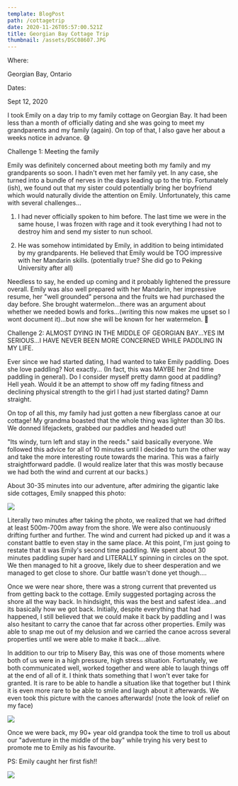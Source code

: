 ```yaml
---
template: BlogPost
path: /cottagetrip
date: 2020-11-26T05:57:00.521Z
title: Georgian Bay Cottage Trip
thumbnail: /assets/DSC08607.JPG
---
```

Where:

Georgian Bay, Ontario

Dates:

Sept 12, 2020

I took Emily on a day trip to my family cottage on Georgian Bay.  It had been less than a month of officially dating and she was going to meet my grandparents and my family (again).  On top of that, I also gave her about a weeks notice in advance.  😅

Challenge 1: Meeting the family

Emily was definitely concerned about meeting both my family and my grandparents so soon.  I hadn't even met her family yet.  In any case, she turned into a bundle of nerves in the days leading up to the trip.  Fortunately (ish), we found out that my sister could potentially bring her boyfriend which would naturally divide the attention on Emily.  Unfortunately, this came with several challenges...

1) I had never officially spoken to him before.  The last time we were in the same house, I was frozen with rage and it took everything I had not to destroy him and send my sister to nun school.

2) He was somehow intimidated by Emily, in addition to being intimidated by my grandparents.  He believed that Emily would be TOO impressive with her Mandarin skills.  (potentially true? She did go to Peking University after all)

Needless to say, he ended up coming and it probably lightened the pressure overall.  Emily was also well prepared with her Mandarin, her impressive resume, her "well grounded" persona and the fruits we had purchased the day before.  She brought watermelon...there was an argument about whether we needed bowls and forks...(writing this now makes me upset so I wont document it)...but now she will be known for her watermelon.  🍉



Challenge 2: ALMOST DYING IN THE MIDDLE OF GEORGIAN BAY...YES IM SERIOUS...I HAVE NEVER BEEN MORE CONCERNED WHILE PADDLING IN MY LIFE.

Ever since we had started dating, I had wanted to take Emily paddling.  Does she love paddling?  Not exactly...  (In fact, this was MAYBE her 2nd time paddling in general).  Do I consider myself pretty damn good at paddling?  Hell yeah.  Would it be an attempt to show off my fading fitness and declining physical strength to the girl I had just started dating?  Damn straight. 

On top of all this, my family had just gotten a new fiberglass canoe at our cottage!  My grandma boasted that the whole thing was lighter than 30 lbs.  We donned lifejackets, grabbed our paddles and headed out!  

"Its windy, turn left and stay in the reeds." said basically everyone.  We followed this advice for all of 10 minutes until I decided to turn the other way and take the more interesting route towards the marina.  This was a fairly straightforward paddle.  (I would realize later that this was mostly because we had both the wind and current at our backs.)

About 30-35 minutes into our adventure, after admiring the gigantic lake side cottages, Emily snapped this photo:

![](/assets/DSC08609.JPG)

Literally two minutes after taking the photo, we realized that we had drifted at least 500m-700m away from the shore.  We were also continuously drifting further and further.  The wind and current had picked up and it was a constant battle to even stay in the same place.  At this point, I'm just going to restate that it was Emily's second time paddling.  We spent about 30 minutes paddling super hard and LITERALLY spinning in circles on the spot.  We then managed to hit a groove, likely due to sheer desperation and we managed to get close to shore.  Our battle wasn't done yet though....

Once we were near shore, there was a strong current that prevented us from getting back to the cottage.  Emily suggested portaging across the shore all the way back.  In hindsight, this was the best and safest idea...and its basically how we got back.  Initially, despite everything that had happened, I still believed that we could make it back by paddling and I was also hesitant to carry the canoe that far across other properties.  Emily was able to snap me out of my delusion and we carried the canoe across several properties until we were able to make it back....alive.  

In addition to our trip to Misery Bay, this was one of those moments where both of us were in a high pressure, high stress situation.  Fortunately, we both communicated well, worked together and were able to laugh things off at the end of all of it.  I think thats something that I won't ever take for granted.  It is rare to be able to handle a situation like that together but I think it is even more rare to be able to smile and laugh about it afterwards.  We even took this picture with the canoes afterwards!  (note the look of relief on my face)

![](/assets/DSC08612.JPG)

Once we were back, my 90+ year old grandpa took the time to troll us about our "adventure in the middle of the bay" while trying his very best to promote me to Emily as his favourite.  



PS: Emily caught her first fish!! 

![](/assets/DSC08613.JPG)
